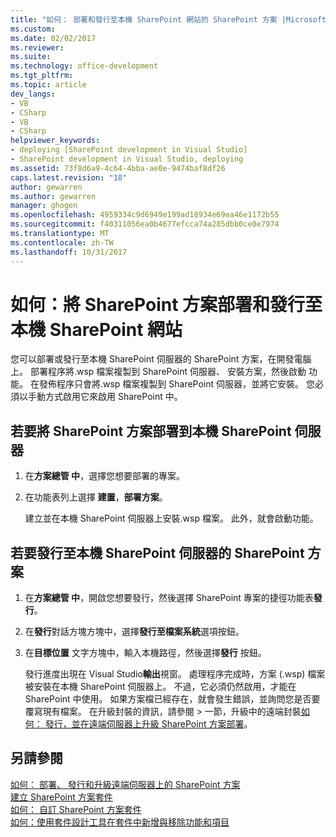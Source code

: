 ```yaml
---
title: "如何： 部署和發行至本機 SharePoint 網站的 SharePoint 方案 |Microsoft 文件"
ms.custom: 
ms.date: 02/02/2017
ms.reviewer: 
ms.suite: 
ms.technology: office-development
ms.tgt_pltfrm: 
ms.topic: article
dev_langs:
- VB
- CSharp
- VB
- CSharp
helpviewer_keywords:
- deploying [SharePoint development in Visual Studio]
- SharePoint development in Visual Studio, deploying
ms.assetid: 73f8d6a9-4c64-4bba-ae0e-9474baf8df26
caps.latest.revision: "18"
author: gewarren
ms.author: gewarren
manager: ghogen
ms.openlocfilehash: 4959334c9d6949e199ad18934e69ea46e1172b55
ms.sourcegitcommit: f40311056ea0b4677efcca74a285dbb0ce0e7974
ms.translationtype: MT
ms.contentlocale: zh-TW
ms.lasthandoff: 10/31/2017
---
```

# <a name="how-to-deploy-and-publish-a-sharepoint-solution-to-a-local-sharepoint-site"></a>如何：將 SharePoint 方案部署和發行至本機 SharePoint 網站
  您可以部署或發行至本機 SharePoint 伺服器的 SharePoint 方案，在開發電腦上。 部署程序將.wsp 檔案複製到 SharePoint 伺服器、 安裝方案，然後啟動 功能。 在發佈程序只會將.wsp 檔案複製到 SharePoint 伺服器，並將它安裝。 您必須以手動方式啟用它來啟用 SharePoint 中。  
  
## <a name="to-deploy-a-sharepoint-solution-to-the-local-sharepoint-server"></a>若要將 SharePoint 方案部署到本機 SharePoint 伺服器  
  
1.  在**方案總管 中**，選擇您想要部署的專案。  
  
2.  在功能表列上選擇 **建置**，**部署方案**。  
  
     建立並在本機 SharePoint 伺服器上安裝.wsp 檔案。 此外，就會啟動功能。  
  
## <a name="to-publish-a-sharepoint-solution-to-a-local-sharepoint-server"></a>若要發行至本機 SharePoint 伺服器的 SharePoint 方案  
  
1.  在**方案總管 中**，開啟您想要發行，然後選擇 SharePoint 專案的捷徑功能表**發行**。  
  
2.  在**發行**對話方塊方塊中，選擇**發行至檔案系統**選項按鈕。  
  
3.  在**目標位置** 文字方塊中，輸入本機路徑，然後選擇**發行** 按鈕。  
  
     發行進度出現在 Visual Studio**輸出**視窗。 處理程序完成時，方案 (.wsp) 檔案被安裝在本機 SharePoint 伺服器上。 不過，它必須仍然啟用，才能在 SharePoint 中使用。 如果方案檔已經存在，就會發生錯誤，並詢問您是否要覆寫現有檔案。 在升級封裝的資訊，請參閱 > 一節，升級中的遠端封裝[如何： 發行，並在遠端伺服器上升級 SharePoint 方案部署](../sharepoint/how-to-deploy-publish-and-upgrade-sharepoint-solutions-on-a-remote-server.md)。  
  
## <a name="see-also"></a>另請參閱  
 [如何： 部署、 發行和升級遠端伺服器上的 SharePoint 方案](../sharepoint/how-to-deploy-publish-and-upgrade-sharepoint-solutions-on-a-remote-server.md)   
 [建立 SharePoint 方案套件](../sharepoint/creating-sharepoint-solution-packages.md)   
 [如何： 自訂 SharePoint 方案套件](../sharepoint/how-to-customize-a-sharepoint-solution-package.md)   
 [如何：使用套件設計工具在套件中新增與移除功能和項目](../sharepoint/how-to-add-and-remove-features-and-items-to-a-package-by-using-the-package-designer.md)  
  
  